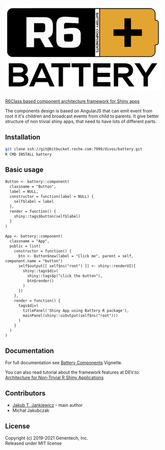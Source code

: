 <h1 align="center">
  <img src="https://github.com/Genentech/battery/blob/master/inst/extra/battery-logo.svg?raw=true"
       alt="Battery R package Logo" />
</h1>

[R6Class based component architecture framework for Shiny apps](https://github.com/Genentech/battery)


The components design is based on AngularJS that can emit event from root it it's children
and broadcast events from child to parents. It give better structure of non trivial shiny apps,
that need to have lots of different parts.

## Installation

```bash
git clone ssh://git@bitbucket.roche.com:7999/divos/battery.git
R CMD INSTALL battery
```

## Basic usage

```
Button <- battery::component(
  classname = "Button",
  label = NULL,
  constructor = function(label = NULL) {
    self$label = label
  },
  render = function() {
    shiny::tags$button(self$label)
  }
)

App <- battery::component(
  classname = "App",
  public = list(
    constructor = function() {
      btn <- Button$new(label = "Click me", parent = self, component.name = "button")
      self$output[[ self$ns("root") ]] <- shiny::renderUI({
        shiny::tags$div(
          shiny::tags$p("click the button"),
          btn$render()
        )
      })
    },
    render = function() {
      tags$div(
        titlePanel('Shiny App using Battery R package'),
        mainPanel(shiny::uiOutput(self$ns("root")))
      )
    }
  )
)
```

## Documentation

For full documentation see [Battery Components](vignettes/battery-components.Rmd) Vignette.

You can also read tutorial about the framework features at DEV.to:<br/>
[Architecture for Non-Trivial R Shiny Applications](https://dev.to/jcubic/architecture-for-non-trivial-r-shiny-applications-3816)


## Contributors
* [Jakub T. Jankiewicz](https://github.com/jcubic) - main author
* Michał Jakubczak

## License
Copyright (c) 2019-2021 Genentech, Inc.<br/>
Released under MIT license
